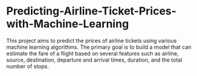 # Predicting-Airline-Ticket-Prices-with-Machine-Learning
This project aims to predict the prices of airline tickets using various machine learning algorithms. The primary goal is to build a model that can estimate the fare of a flight based on several features such as airline, source, destination, departure and arrival times, duration, and the total number of stops.
